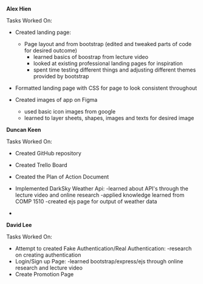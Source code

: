 **Alex Hien**

Tasks Worked On:
* Created landing page:
  - Page layout and from bootstrap (edited and tweaked parts of code for desired outcome)
    - learned basics of boostrap from lecture video
    - looked at existing professional landing pages for inspiration
    - spent time testing different things and adjusting different themes provided by bootstrap
  
* Formatted landing page with CSS for page to look consistent throughout

* Created images of app on Figma
  - used basic icon images from google
  - learned to layer sheets, shapes, images and texts for desired image


**Duncan Keen**

Tasks Worked On:
* Created GitHub repository
* Created Trello Board
* Created the Plan of Action Document

* Implemented DarkSky Weather Api:
 -learned about API's through the lecture video and online research
 -applied knowledge learned from COMP 1510
 -created ejs page for output of weather data
 
 * 
 
 
**David Lee**

Tasks Worked On:
* Attempt to created Fake Authentication/Real Authentication:
  -research on creating authentication
* Login/Sign up Page:
  -learned bootstrap/express/ejs through online research and lecture video
* Create Promotion Page
